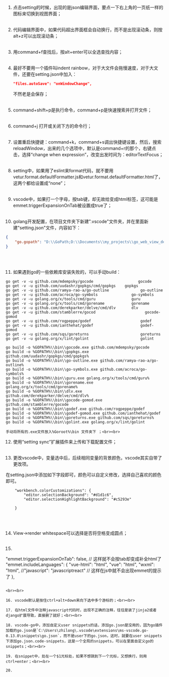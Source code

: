 1. 点击setting的时候，出现的是json编辑界面，要点一下右上角的一页纸一样的图标来切换到视图界面；<br><br> 

2. 代码编辑界面中，如果代码超出界面框会自动换行，而不是出现滚动条，则按alt+z可以出现滚动条；<br><br> 

3. 用command+f查找后，按alt+enter可以全选查找内容；<br><br> 

4. 最好不要用一个插件叫indent rainbow，对于大文件会拖慢速度，对于大文件，还要在setting.json中加入：

   ```json
   "files.autoSave": "onWindowChange",
   ```

   不然老是会保存；<br><br> 

5. command+shift+p是执行命令，command+p是快速搜索并打开文件；<br><br> 

6. command+j 打开或关闭下方的命令行；<br><br> 

7. 设置重启快捷键：command+k，command+s调出快捷键设置，然后，搜索reloadWindow，出来的几个选项中，默认是command+r的那个，右键点击，选择“change when expression”，改变出发时间为：editorTextFocus；<br><br> 

8. setting中，如果用了eslint来format代码，就不要用vetur.format.defaultFormatter.js和vetur.format.defaultFormatter.html了，这两个都给设置成“none”；<br><br> 

9. vscode中，如果打一个字母，按tab键，却无故给变成html标签，这可能是emmet.triggerExpansionOnTab被设置成true了；<br><br> 

10. golang开发配置，在项目文件夹下新建".vscode"文件夹，并在里面新建"setting.json"文件，内容如下：

   ```json
   {
       "go.gopath": "D:\\GoPath;D:\\Documents\\my_projects\\go_web_view_demo",
   }
   ```

   <br><br>

11. 如果遇到go的一些依赖库安装失败的，可以手动build：

   ```
   go get -v -u github.com/mdempsky/gocode                    gocode
   go get -v -u github.com/uudashr/gopkgs/cmd/gopkgs    gopkgs
   go get -v -u github.com/ramya-rao-a/go-outline              go-outline
   go get -v -u github.com/acroca/go-symbols               go-symbols
   go get -v -u golang.org/x/tools/cmd/guru                guru
   go get -v -u golang.org/x/tools/cmd/gorename            gorename
   go get -v -u github.com/derekparker/delve/cmd/dlv       dlv
   go get -v -u github.com/stamblerre/gocod                      gocode-gomod
   go get -v -u github.com/rogpeppe/godef                      godef
   go get -v -u github.com/ianthehat/godef                     godef-gomod
   go get -v -u github.com/sqs/goreturns                       goreturns
   go get -v -u golang.org/x/lint/golint                       golint
   
   go build -o %GOPATH%\\bin\\gocode.exe github.com/mdempsky/gocode
   go build -o %GOPATH%\\bin\\gopkgs.exe github.com/uudashr/gopkgs/cmd/gopkgs%
   go build -o %GOPATH%\\bin\\go-outline.exe github.com/ramya-rao-a/go-outline%
   go build -o %GOPATH%\\bin\\go-symbols.exe github.com/acroca/go-symbols%
   go build -o %GOPATH%\\bin\\guru.exe golang.org/x/tools/cmd/guru%
   go build -o %GOPATH%\\bin\\gorename.exe golang.org/x/tools/cmd/gorename%
   go build -o %GOPATH%\\bin\\dlv.exe github.com/derekparker/delve/cmd/dlv%
   go build -o %GOPATH%\\bin\\gocode-gomod.exe github.com/stamblerre/gocode
   go build -o %GOPATH%\\bin\\godef.exe github.com/rogpeppe/godef
   go build -o %GOPATH%\\bin\\godef-gomod.exe github.com/ianthehat/godef
   go build -o %GOPATH%\\bin\\goreturns.exe github.com/sqs/goreturns%
   go build -o %GOPATH%\\bin\\golint.exe golang.org/x/lint/golint
   ```

    手动将所有的.exe文件放入%Goroot%\bin 文件夹下 ；<br><br>

12. 使用“setting sync”扩展插件来上传和下载配置文件；<br><br>

13. 更改vscode中，变量选中后，后续相同变量的背景颜色，vscode其实自带了更改项。

   在setting.json中添加如下字段即可，颜色可以自定义修改，选择自己喜欢的颜色即可。

   ```
       "workbench.colorCustomizations": {
           "editor.selectionBackground": "#d1d1c6",
           "editor.selectionHighlightBackground": "#c5293e"
       
       }
   ```

   <br><br>

14. View->render whitespace可以选择是否将空格变成圆点；<br><br>

15. ```json
   "emmet.triggerExpansionOnTab": false,  // 这样就不会按tab却变成补全html了
       "emmet.includeLanguages": {
           "vue-html": "html",
           "vue": "html",
           "wxml": "html",
           //"javascript": "javascriptreact"  // 这样在js中就不会出现emmet的提示了
       },
   ```

   <br><br>

16. vscode默认是按住ctrl+alt+down来向下选中多个游标的；<br><br>

17. 在html文件中注释javascript代码时，出现不正确的注释，往往是装了jinja2或者django扩展导致，直接删了就好；<br><br>

18. vscode-go中，添加自定义user snippets的话，添加go.json是没用的，因为go插件加载的go.json是`C:\Users\zhilong\.vscode\extensions\ms-vscode.go-0.13.0\snippets\go.json`，而不是user下的go.json，这时，就要在user snippets下添加go.json.code-snippets，这是一个全局的snippets，可以在里面自定义go的snippets；<br><br>

19. 在snippet中，处在一个$1光标处，如果不想跳到下一个光标，又想换行，则用ctrl+enter；<br><br>

20. 